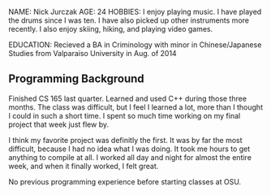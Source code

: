NAME: Nick Jurczak
AGE: 24
HOBBIES: I enjoy playing music.  I have played the drums since I was ten.  I have also picked up other instruments more recently.  I also enjoy skiing, hiking, and playing video games.

EDUCATION: Recieved a BA in Criminology with minor in Chinese/Japanese Studies from Valparaiso University in Aug. of 2014

## Programming Background

Finished CS 165 last quarter.  Learned and used C++ during those three months.  The class was difficult, but I feel I learned a lot, more than I thought I could in such a short time.  I spent so much time working on my final project that week just flew by.

I think my favorite project was definitly the first.  It was by far the most difficult, because I had no idea what I was doing.  It took me hours to get anything to compile at all.  I worked all day and night for almost the entire week, and when it finally worked, I felt great.

No previous programming experience before starting classes at OSU.  
